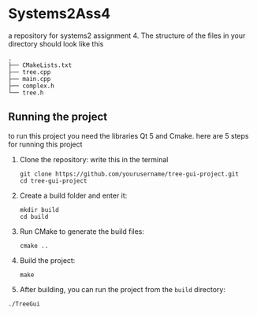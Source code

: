 # Systems2Ass4
a repository for systems2 assignment 4. The structure of the files in your directory should look like this
```
.
├── CMakeLists.txt
├── tree.cpp
├── main.cpp
├── complex.h
└── tree.h
```
## Running the project

to run this project you need the libraries  Qt 5 and Cmake. here are 5 steps for running this project

1. Clone the repository: write this in the terminal
    ```
    git clone https://github.com/yourusername/tree-gui-project.git
    cd tree-gui-project
    ```

2. Create a build folder and enter it:
    ```
    mkdir build
    cd build
    ```
3. Run CMake to generate the build files:
    ```
    cmake ..
    ```
4. Build the project:
    ```
    make
    ```
5. After building, you can run the project from the `build` directory:
```
./TreeGui
